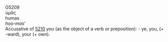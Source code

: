 <body>
  <p>G5209<br>  ὑμᾶς  <br> humas  <br><i>hoo-mas‘ </i><br>Accusative of <a href="g5210.htm">5210</a>  <i>you</i> (as the object of a verb or preposition): - ye, you, (+ -ward), your (+ own).<br></p>
 </body>